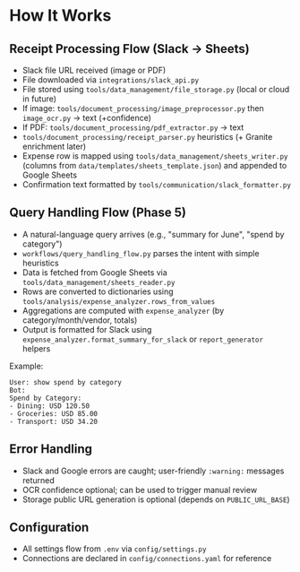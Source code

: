 # How It Works

## Receipt Processing Flow (Slack → Sheets)
- Slack file URL received (image or PDF)
- File downloaded via `integrations/slack_api.py`
- File stored using `tools/data_management/file_storage.py` (local or cloud in future)
- If image: `tools/document_processing/image_preprocessor.py` then `image_ocr.py` → text (+confidence)
- If PDF: `tools/document_processing/pdf_extractor.py` → text
- `tools/document_processing/receipt_parser.py` heuristics (+ Granite enrichment later)
- Expense row is mapped using `tools/data_management/sheets_writer.py` (columns from `data/templates/sheets_template.json`) and appended to Google Sheets
- Confirmation text formatted by `tools/communication/slack_formatter.py`

## Query Handling Flow (Phase 5)
- A natural-language query arrives (e.g., "summary for June", "spend by category")
- `workflows/query_handling_flow.py` parses the intent with simple heuristics
- Data is fetched from Google Sheets via `tools/data_management/sheets_reader.py`
- Rows are converted to dictionaries using `tools/analysis/expense_analyzer.rows_from_values`
- Aggregations are computed with `expense_analyzer` (by category/month/vendor, totals)
- Output is formatted for Slack using `expense_analyzer.format_summary_for_slack` or `report_generator` helpers

Example:
```
User: show spend by category
Bot: 
Spend by Category:
- Dining: USD 120.50
- Groceries: USD 85.00
- Transport: USD 34.20
```

## Error Handling
- Slack and Google errors are caught; user-friendly `:warning:` messages returned
- OCR confidence optional; can be used to trigger manual review
- Storage public URL generation is optional (depends on `PUBLIC_URL_BASE`)

## Configuration
- All settings flow from `.env` via `config/settings.py`
- Connections are declared in `config/connections.yaml` for reference

